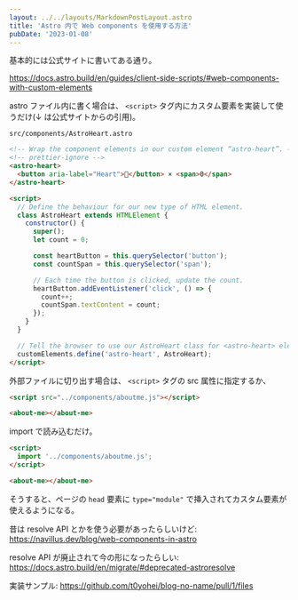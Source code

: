 ```yaml
---
layout: ../../layouts/MarkdownPostLayout.astro
title: 'Astro 内で Web components を使用する方法'
pubDate: '2023-01-08'
---
```


基本的には公式サイトに書いてある通り。

https://docs.astro.build/en/guides/client-side-scripts/#web-components-with-custom-elements

astro ファイル内に書く場合は、 `<script>` タグ内にカスタム要素を実装して使うだけ(↓ は公式サイトからの引用)。

`src/components/AstroHeart.astro`

```html
<!-- Wrap the component elements in our custom element “astro-heart”. -->
<!-- prettier-ignore -->
<astro-heart>
  <button aria-label="Heart">💜</button> × <span>0</span>
</astro-heart>

<script>
  // Define the behaviour for our new type of HTML element.
  class AstroHeart extends HTMLElement {
    constructor() {
      super();
      let count = 0;

      const heartButton = this.querySelector('button');
      const countSpan = this.querySelector('span');

      // Each time the button is clicked, update the count.
      heartButton.addEventListener('click', () => {
        count++;
        countSpan.textContent = count;
      });
    }
  }

  // Tell the browser to use our AstroHeart class for <astro-heart> elements.
  customElements.define('astro-heart', AstroHeart);
</script>
```

外部ファイルに切り出す場合は、 `<script>` タグの src 属性に指定するか、

```html
<script src="../components/aboutme.js"></script>

<about-me></about-me>
```

import で読み込むだけ。

```html
<script>
  import '../components/aboutme.js';
</script>

<about-me></about-me>
```

そうすると、ページの `head` 要素に `type="module"` で挿入されてカスタム要素が使えるようになる。

昔は resolve API とかを使う必要があったらしいけど: https://navillus.dev/blog/web-components-in-astro

resolve API が廃止されて今の形になったらしい: https://docs.astro.build/en/migrate/#deprecated-astroresolve

実装サンプル: https://github.com/t0yohei/blog-no-name/pull/1/files
